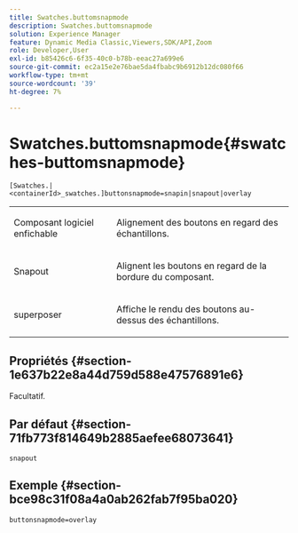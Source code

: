 ```yaml
---
title: Swatches.buttomsnapmode
description: Swatches.buttomsnapmode
solution: Experience Manager
feature: Dynamic Media Classic,Viewers,SDK/API,Zoom
role: Developer,User
exl-id: b85426c6-6f35-40c0-b78b-eeac27a699e6
source-git-commit: ec2a15e2e76bae5da4fbabc9b6912b12dc080f66
workflow-type: tm+mt
source-wordcount: '39'
ht-degree: 7%

---
```


# Swatches.buttomsnapmode{#swatches-buttomsnapmode}

`[Swatches.|<containerId>_swatches.]buttonsnapmode=snapin|snapout|overlay`

<table id="table_4322E3ECE9354016B891F5E7A35D6A2A"> 
 <tbody> 
  <tr> 
   <td> <p> <span class="codeph"><span class="varname"> Composant logiciel</span> enfichable </span> </p> </td> 
   <td> <p>Alignement des boutons en regard des échantillons. </p> </td> 
  </tr> 
  <tr> 
   <td> <p> <span class="codeph"><span class="varname"> Snapout</span> </span> </p> </td> 
   <td> <p>Alignent les boutons en regard de la bordure du composant. </p> </td> 
  </tr> 
  <tr> 
   <td> <p> <span class="codeph"><span class="varname"> superposer</span> </span> </p> </td> 
   <td> <p>Affiche le rendu des boutons au-dessus des échantillons. </p> </td> 
  </tr> 
 </tbody> 
</table>

## Propriétés {#section-1e637b22e8a44d759d588e47576891e6}

Facultatif.

## Par défaut {#section-71fb773f814649b2885aefee68073641}

`snapout`

## Exemple {#section-bce98c31f08a4a0ab262fab7f95ba020}

`buttonsnapmode=overlay`
